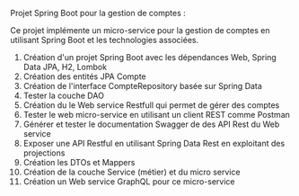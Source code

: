 Projet Spring Boot pour la gestion de comptes : 

Ce projet implémente un micro-service pour la gestion de comptes en utilisant Spring Boot et les technologies associées.
1. Création d'un projet Spring Boot avec les dépendances Web, Spring Data JPA, H2, Lombok
2. Création des entités JPA Compte
3. Création de l'interface CompteRepository basée sur Spring Data
4. Tester la couche DAO
5. Création du le Web service Restfull qui permet de gérer des comptes
6. Tester le web micro-service en utilisant un client REST comme Postman
7. Générer et tester le documentation Swagger de des API Rest du Web service
8. Exposer une API Restful en utilisant Spring Data Rest en exploitant des projections
9. Création les DTOs et Mappers
10. Création de la couche Service (métier) et du micro service
11. Création un Web service GraphQL pour ce micro-service 
